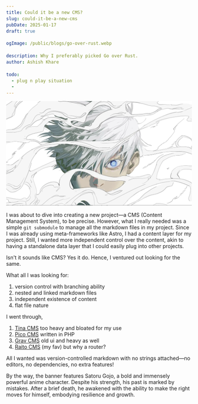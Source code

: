 ```yaml
---
title: Could it be a new CMS?
slug: could-it-be-a-new-cms
pubDate: 2025-01-17
draft: true

ogImage: /public/blogs/go-over-rust.webp

description: Why I preferably picked Go over Rust.
author: Ashish Khare

todo:
  - plug n play situation
  -
---
```


![banner](./assets/could-it-be-a-new-cms/banner.webp)

I was about to dive into creating a new project—a CMS (Content Management System), to be precise. However, what I really needed was a simple `git submodule` to manage all the markdown files in my project. Since I was already using meta-frameworks like Astro, I had a content layer for my project. Still, I wanted more independent control over the content, akin to having a standalone data layer that I could easily plug into other projects.

Isn't it sounds like CMS? Yes it do. Hence, I ventured out looking for the same.

What all I was looking for:

1. version control with branching ability
2. nested and linked markdown files
3. independent existence of content
4. flat file nature

I went through,

1. [Tina CMS](https://tina.io/) too heavy and bloated for my use
2. [Pico CMS](https://picocms.org/) written in PHP
3. [Grav CMS](https://getgrav.org/) old ui and heavy as well
4. [Raito CMS](https://raito.arnaud.at/) (my fav) but why a router?

All I wanted was version-controlled markdown with no strings attached—no editors, no dependencies, no extra features!

By the way, the banner features Satoru Gojo, a bold and immensely powerful anime character. Despite his strength, his past is marked by mistakes. After a brief death, he awakened with the ability to make the right moves for himself, embodying resilience and growth.
